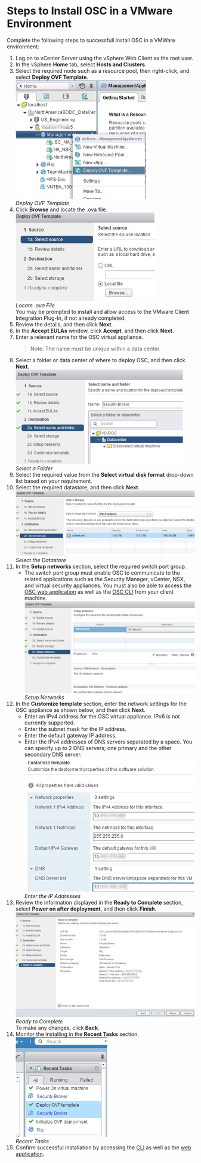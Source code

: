 # Steps to Install OSC in a VMware Environment
Complete the following steps to successfull install OSC in a VMWare environment:

1. Log on to vCenter Server using the vSphere Web Client as the root user.
2. In the vSphere **Home** tab, select **Hosts and Clusters**.
3. Select the required node such as a resource pool, then right-click, and select **Deploy OVF Template**.  
![](./images/vmware_deploy_ovf_template.jpg)  
*Deploy OVF Template*
4. Click **Browse** and locate the .ova file.  
![](./images/vmware_locate_ova.jpg)  
*Locate .ova File*  
You may be prompted to install and allow access to the VMware Client Integration Plug-In, if not already completed.
5. Review the details, and then click **Next**.
6. In the **Accept EULAs** window, click **Accept**. and then click **Next**.
7. Enter a relevant name for the OSC virtual appliance.
	>Note: The name must be unique within a data center.
8. Select a folder or data center of where to deploy OSC, and then click **Next**.  
![](./images/vmware_select_folder.jpg)  
*Select a Folder*
9. Select the required value from the **Select virtual disk format** drop-down list based on your requirement.
10. Select the required datastore, and then click **Next**.  
![](./images/vmware_select_datastore.jpg)  
*Select the Datastore*
11. In the **Setup networks** section, select the required switch port group.
	* The switch port group must enable OSC to communicate to the related applications such as the Security Manager, vCenter, NSX, and virtual security appliances. You must also be able to access the [OSC web application](./accessing.md#accessing-the-osc-web-application) as well as the [OSC CLI](./accessing.md#accessing-osc-through-cli) from your client machine.  
![](./images/vmware_setup_networks.jpg)  
*Setup Networks*
12. In the **Customize template** section, enter the network settings for the OSC appliance as shown below, and then click **Next**.
	* Enter an IPv4 address for the OSC virtual appliance. IPv6 is not currently supported.
	* Enter the subnet mask for the IP address.
	* Enter the default gateway IP address.
	* Enter the IPv4 addresses of DNS servers separated by a space. You can specify up to 2 DNS servers; one primary and the other secondary DNS server.  
![](./images/vmware_enter_ip.jpg)  
*Enter the IP Addresses*
13. Review the information displayed in the **Ready to Complete** section, select **Power on after deployment**, and then click **Finish**.  
![](./images/vmware_ready_to_complete.jpg)  
*Ready to Complete*  
To make any changes, click **Back**.
14. Monitor the installing in the **Recent Tasks** section.  
![](./images/vmware_recent_tasks.jpg)  
*Recent Tasks*
15. Confirm successful installation by accessing the [CLI](./accessing.md#accessing-osc-through-cli) as well as the [web application](./accessing.md#accessing-the-osc-web-application).

